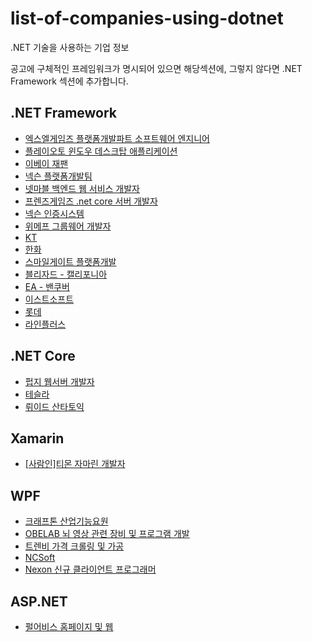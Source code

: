 # list-of-companies-using-dotnet
.NET 기술을 사용하는 기업 정보

공고에 구체적인 프레임워크가 명시되어 있으면 해당섹션에, 그렇지 않다면 .NET Framework 섹션에 추가합니다.

## .NET Framework
- [엑스엘게임즈 플랫폼개발파트 소프트웨어 엔지니어](https://xlgames.recruiter.co.kr/app/jobnotice/view?systemKindCode=MRS1&jobnoticeSn=17190)
- [플레이오토 윈도우 데스크탑 애플리케이션](https://www.playauto.co.kr/com/recruit_apply.html?num=33)
- [이베이 재팬](https://ebaykorea.recruiter.co.kr/bbs/appsite/notice/read/77566)
- [넥슨 플랫폼개발팀](http://company.nexon.com/careers/1/50)
- [넷마블 백엔드 웹 서비스 개발자](https://company.netmarble.com/rem/www/notice.jsp?anno_id=1757858&annotype=all) 
- [프렌즈게임즈 .net core 서버 개발자](https://kakaogames.recruiter.co.kr/app/jobnotice/view?systemKindCode=MRS2&jobnoticeSn=19396)
- [넥슨 인증시스템](https://www.jobplanet.co.kr/companies/83498/job_postings/1151212/%EC%9E%A1%ED%94%8C%EB%9E%98%EB%8B%9B-%EB%A7%A4%EC%B9%AD-%EC%82%AC%EB%82%B4-%EC%9D%B8%EC%A6%9D-%EC%8B%9C%EC%8A%A4%ED%85%9C-%EA%B0%9C%EB%B0%9C%EC%9E%90/%EB%84%A5%EC%8A%A8%EC%BD%94%EB%A6%AC%EC%95%84?_rs_act=search&_rs_con=job_postings&_rs_element=search_result)
- [위메프 그룹웨어 개발자](https://www.wanted.co.kr/wd/22834)
- [KT](https://recruit.kt.com/apply/notifyView?seq=16388)
- [한화](https://www.hanwhain.com/web/apply/notification/view.do?rtSeq=2882)
- [스마일게이트 플랫폼개발](http://www.gamejob.co.kr/List_GI/GIB_Read.asp?GI_No=171534)
- [블리자드 - 캘리포니아 ](https://careers.blizzard.com/ko-kr/openings/o26ybfwB)
- [EA - 밴쿠버](https://ea.gr8people.com/index.gp?method=cappportal.showJob&opportunityID=156206&sid=https://www.google.com/)
- [이스트소프트](http://job.incruit.com/entry/jobpost.asp?job=1811070000616)
- [롯데](https://job.lotte.co.kr/LotteRecruit/Recruit_Info/RecruitView.aspx?emptype=20000252&nowpage=1&keyword=&keyselect=&regtype=)
- [라인플러스](http://www.saramin.co.kr/zf_user/jobs/view?rec_idx=32098808)

## .NET Core
- [펍지 웹서버 개발자](https://www.wanted.co.kr/wd/12800)
- [테슬라](https://www.tesla.com/ko_KR/careers/job/-56433)
- [뤼이드 산타토익](https://www.wanted.co.kr/wd/32724)

## Xamarin
- [[사람인]티몬 자마린 개발자](http://www.saramin.co.kr/zf_user/jobs/view?rec_idx=36828692) 

## WPF
- [크래프톤 산업기능요원](https://www.jobplanet.co.kr/companies/74946/job_postings/363852/%EA%B2%8C%EC%9E%84%ED%9A%8C%EC%82%AC-%EB%B8%94%EB%A3%A8%ED%99%80-%ED%94%84%EB%A1%9C%EA%B7%B8%EB%9E%A8-%EC%82%B0%EC%97%85%EA%B8%B0%EB%8A%A5%EC%9A%94%EC%9B%90/%ED%81%AC%EB%9E%98%ED%94%84%ED%86%A4)
- [OBELAB 뇌 영상 관련 장비 및 프로그램 개발](https://www.wanted.co.kr/wd/22899)
- [트렌비 가격 크롤링 및 가공](https://www.wanted.co.kr/wd/22153)
- [NCSoft](http://www.jobkorea.co.kr/Recruit/GI_Read/28274018)
- [Nexon 신규 클라이언트 프로그래머](https://career.nexon.com/user/recruit/notice/noticeView?joinCorp=NX&reNo=20190068)

## ASP.NET
 - [펄어비스 홈페이지 및 웹 ](http://www.gamejob.co.kr/List_GI/GIB_Read.asp?GI_No=169630)
